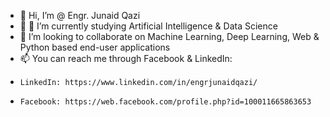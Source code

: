 - 👋 Hi, I’m @ Engr. Junaid Qazi
- 👀 🌱 I’m currently studying Artificial Intelligence & Data Science
- 💞️ I’m looking to collaborate on Machine Learning, Deep Learning, Web & Python based end-user applications
- 📫 You can reach me through Facebook & LinkedIn: 
-     LinkedIn: https://www.linkedin.com/in/engrjunaidqazi/ 
-     Facebook: https://web.facebook.com/profile.php?id=100011665863653  

<!---
engr-junaid-qazi/engr-junaid-qazi is a ✨ special ✨ repository because its `README.md` (this file) appears on your GitHub profile.
You can click the Preview link to take a look at your changes.
--->
